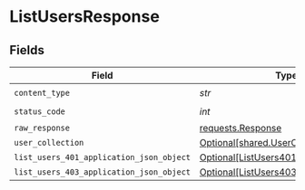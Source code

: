 # ListUsersResponse


## Fields

| Field                                                                                           | Type                                                                                            | Required                                                                                        | Description                                                                                     |
| ----------------------------------------------------------------------------------------------- | ----------------------------------------------------------------------------------------------- | ----------------------------------------------------------------------------------------------- | ----------------------------------------------------------------------------------------------- |
| `content_type`                                                                                  | *str*                                                                                           | :heavy_check_mark:                                                                              | N/A                                                                                             |
| `status_code`                                                                                   | *int*                                                                                           | :heavy_check_mark:                                                                              | N/A                                                                                             |
| `raw_response`                                                                                  | [requests.Response](https://requests.readthedocs.io/en/latest/api/#requests.Response)           | :heavy_minus_sign:                                                                              | N/A                                                                                             |
| `user_collection`                                                                               | [Optional[shared.UserCollection]](../../models/shared/usercollection.md)                        | :heavy_minus_sign:                                                                              | OK                                                                                              |
| `list_users_401_application_json_object`                                                        | [Optional[ListUsers401ApplicationJSON]](../../models/operations/listusers401applicationjson.md) | :heavy_minus_sign:                                                                              | Unauthenticated                                                                                 |
| `list_users_403_application_json_object`                                                        | [Optional[ListUsers403ApplicationJSON]](../../models/operations/listusers403applicationjson.md) | :heavy_minus_sign:                                                                              | Forbidden                                                                                       |